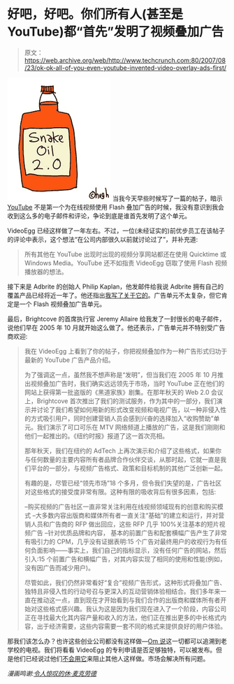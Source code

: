 # 好吧，好吧。你们所有人(甚至是 YouTube)都“首先”发明了视频叠加广告

> 原文：<https://web.archive.org/web/http://www.techcrunch.com:80/2007/08/23/ok-ok-all-of-you-even-youtube-invented-video-overlay-ads-first/>

[![](img/9569489e72b24a65285ef9a3f7fae482.png)](https://web.archive.org/web/20221001162531/http://www.gapingvoid.com/Moveable_Type/archives/003253.html) 当我今天早些时候写了一篇的帖子，暗示 [YouTube](https://web.archive.org/web/20221001162531/http://www.crunchbase.com/company/youtube) 不是第一个为在线视频使用 Flash 叠加广告的时候，我没有意识到我会收到这么多的电子邮件和评论，争论到底是谁首先发明了这个单元。

VideoEgg 已经这样做了一年左右。不过，一位(未经证实的)前优步员工在该帖子的评论中表示，这个想法“在公司内部很久以前就讨论过了”，并补充道:

> 所有其他在 YouTube 出现时出现的视频分享网站都还在使用 Quicktime 或 Windows Media。YouTube 还不如指责 VideoEgg 窃取了使用 Flash 视频播放器的想法。

接下来是 Adbrite 的创始人 Philip Kaplan，他发邮件给我说 Adbrite 拥有自己的覆盖产品已经将近一年了。他还指出[我写了关于它的](https://web.archive.org/web/20221001162531/http://www.beta.techcrunch.com/2007/01/04/adbrite-makes-brilliant-video-product)。广告单元不太复杂，但它肯定是一个 Flash 视频叠加广告单元。

最后，Brightcove 的首席执行官 Jeremy Allaire 给我发了一封很长的电子邮件，说他们早在 2005 年 10 月就开始这么做了。他还表示，广告单元并不特别受广告商欢迎:

> 我在 VideoEgg 上看到了你的帖子，你把视频叠加作为一种广告形式归功于最新的 YouTube 广告产品介绍。
> 
> 为了强调这一点，虽然我不想声称是“发明”，但当我们在 2005 年 10 月推出视频叠加广告时，我们确实远远领先于市场，当时 YouTube 正在他们的网站上获得第一批盗版的《黑道家族》剧集。在那年秋天的 Web 2.0 会议上，Brightcove 首次推出了我们的测试服务，作为其中的一部分，我们演示并讨论了我们希望如何用新的形式改变视频和电视广告，以一种非侵入性的方式吸引用户，同时创建营销人员会感到兴奋的选择加入“收购赞助”单元。我们演示了可口可乐在 MTV 网络频道上播放的广告，这是我们刚刚和他们一起推出的。《纽约时报》报道了这一首次亮相。
> 
> 那年秋天，我们在纽约的 AdTech 上再次演示和介绍了这些格式，如果你与任何数量的主要内容所有者品牌合作伙伴交谈，从那时起，它就一直是我们平台的一部分，与视频广告格式、政策和目标机制的其他广泛创新一起。
> 
> 有趣的是，尽管已经“领先市场”18 个多月，但令我们失望的是，广告社区对这些格式的接受度非常有限。这种有限的吸收背后有很多因素，包括:
> 
> –购买视频的广告社区一直非常关注利用在线视频领域现有的创意和购买模式
> –大多数内容出版商和媒体所有者一直关注“基础”的建立和运行，并对营销人员和广告商的 RFP 做出回应，这些 RFP 几乎 100%关注基本的短片视频广告
> –针对优质品牌和内容， 基本的前置广告和配套横幅广告产生了非常有吸引力的 CPM，几乎没有证据表明:15 个广告对最终用户的收视行为有任何负面影响——事实上，我们自己的指标显示，没有任何广告的网站，然后引入:15 个前置广告和横幅广告，对其内容实现了相同的使用和性能(例如，没有因广告而减少用户)。
> 
> 尽管如此，我们仍然非常看好“复合”视频广告形式，这种形式将叠加广告、独特且非侵入性的行动号召与更深入的互动营销体验相结合。我们多年来一直在推动这一点，直到现在才开始看到与我们合作的出版商和媒体所有者开始对这些格式感兴趣。我认为这是因为我们现在进入了一个阶段，内容公司正在寻找最大化其内容产量和收入的方法，他们正在推出更多的中长格式内容，出于经济需要，这些内容需要一套不同的格式来提供良好的用户体验。

那我们该怎么办？也许这些创业公司都没有这样做—[Om 说](https://web.archive.org/web/20221001162531/http://gigaom.com/2007/08/22/videoegg-vs-youtube/)这一切都可以追溯到老学校的电视。我们将看看 VideoEgg 的专利申请是否足够独特，可以被发布。但是他们已经说过他们[不会用它](https://web.archive.org/web/20221001162531/http://www.beta.techcrunch.com/2007/08/22/videoegg-and-lots-of-others-call-bs-on-youtube/#comment-1568486)来阻止其他人这样做。市场会解决所有问题。

*漫画鸣谢:[令人惊叹的休·麦克劳德](https://web.archive.org/web/20221001162531/http://www.gapingvoid.com/Moveable_Type/archives/003253.html)*